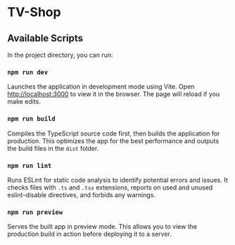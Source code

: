 # TV-Shop

## Available Scripts

In the project directory, you can run:

### `npm run dev`

Launches the application in development mode using Vite. Open [http://localhost:3000](http://localhost:3000) to view it in the browser. The page will reload if you make edits.

### `npm run build`

Compiles the TypeScript source code first, then builds the application for production. This optimizes the app for the best performance and outputs the build files in the `dist` folder.

### `npm run lint`

Runs ESLint for static code analysis to identify potential errors and issues. It checks files with `.ts` and `.tsx` extensions, reports on used and unused eslint-disable directives, and forbids any warnings.

### `npm run preview`

Serves the built app in preview mode. This allows you to view the production build in action before deploying it to a server.
